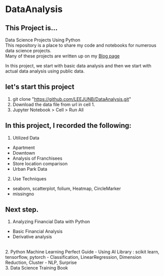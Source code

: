 # DataAnalysis
## This Project is...
Data Science Projects Using Python <br/> 
This repository is a place to share my code and notebooks for numerous data science projects. <br/>
Many of these projects are written up on my [Blog page](https://0ver-grow.tistory.com/)

In this project, we start with basic data analysis and then we start with actual data analysis using public data.

## let's start this project
1. git clone "https://github.com/LEEJUNB/DataAnalysis.git"
2. Download the data file from url in cell 1.
3. Jupyter Notebook > Cell > Run All

## In this project, I recorded the following: 
1. Utilized Data
- Apartment
- Downtown
- Analysis of Franchisees
- Store location comparison
- Urban Park Data
2. Use Techniques
- seaborn, scatterplot, folium, Heatmap, CircleMarker 
- missingno

## Next step.
1. Analyzing Financial Data with Python
- Basic Financial Analysis
- Derivative analysis
<br/>
2. Python Machine Learning Perfect Guide
- Using AI Library : scikit learn, tensorflow, pytorch
- Classification, LinearRegression, Dimension Reduction, Cluster
- NLP, Surprise
<br/>
3. Data Science Training Book
<br/>
